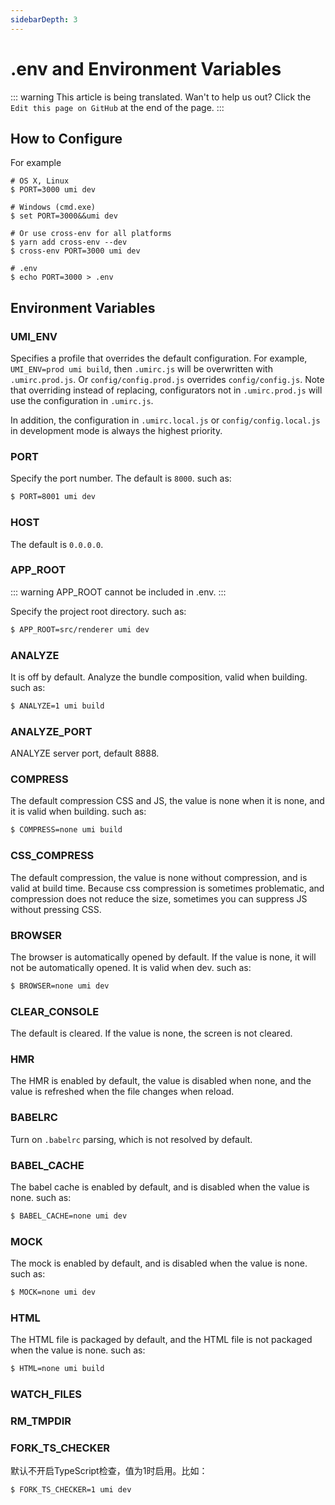 ```yaml
---
sidebarDepth: 3
---
```


# .env and Environment Variables

::: warning
This article is being translated. Wan't to help us out? Click the `Edit this page on GitHub` at the end of the page.
:::

## How to Configure

For example

```
# OS X, Linux
$ PORT=3000 umi dev

# Windows (cmd.exe)
$ set PORT=3000&&umi dev

# Or use cross-env for all platforms
$ yarn add cross-env --dev
$ cross-env PORT=3000 umi dev

# .env
$ echo PORT=3000 > .env
```

## Environment Variables

### UMI_ENV

Specifies a profile that overrides the default configuration. For example, `UMI_ENV=prod umi build`, then `.umirc.js` will be overwritten with `.umirc.prod.js`. Or `config/config.prod.js` overrides `config/config.js`. Note that overriding instead of replacing, configurators not in `.umirc.prod.js` will use the configuration in `.umirc.js`.

In addition, the configuration in `.umirc.local.js` or `config/config.local.js` in development mode is always the highest priority.

### PORT

Specify the port number. The default is `8000`. such as:

```bash
$ PORT=8001 umi dev
```

### HOST

The default is `0.0.0.0`.

### APP_ROOT

::: warning
APP_ROOT cannot be included in .env.
:::

Specify the project root directory. such as:

```bash
$ APP_ROOT=src/renderer umi dev
```

### ANALYZE

It is off by default. Analyze the bundle composition, valid when building. such as:

```bash
$ ANALYZE=1 umi build
```

### ANALYZE_PORT

ANALYZE server port, default 8888.

### COMPRESS

The default compression CSS and JS, the value is none when it is none, and it is valid when building. such as:

```bash
$ COMPRESS=none umi build
```

### CSS_COMPRESS

The default compression, the value is none without compression, and is valid at build time. Because css compression is sometimes problematic, and compression does not reduce the size, sometimes you can suppress JS without pressing CSS.

### BROWSER

The browser is automatically opened by default. If the value is none, it will not be automatically opened. It is valid when dev. such as:

```bash
$ BROWSER=none umi dev
```

### CLEAR_CONSOLE

The default is cleared. If the value is none, the screen is not cleared.

### HMR

The HMR is enabled by default, the value is disabled when none, and the value is refreshed when the file changes when reload.

### BABELRC

Turn on `.babelrc` parsing, which is not resolved by default.

### BABEL_CACHE

The babel cache is enabled by default, and is disabled when the value is none. such as:

```bash
$ BABEL_CACHE=none umi dev
```

### MOCK

The mock is enabled by default, and is disabled when the value is none. such as:

```bash
$ MOCK=none umi dev
```

### HTML

The HTML file is packaged by default, and the HTML file is not packaged when the value is none. such as:

```bash
$ HTML=none umi build
```

### WATCH_FILES

### RM_TMPDIR
### FORK_TS_CHECKER
默认不开启TypeScript检查，值为1时启用。比如：
 ```bash
$ FORK_TS_CHECKER=1 umi dev
```
